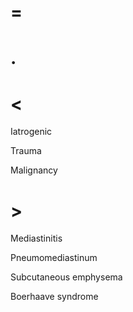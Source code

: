 # =

# .

# <

Iatrogenic

Trauma

Malignancy

# >

Mediastinitis

Pneumomediastinum

Subcutaneous emphysema

Boerhaave syndrome
